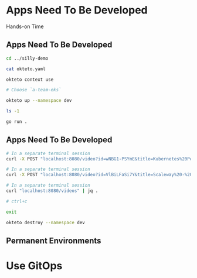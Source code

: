 <!-- .slide: class="center dark" -->
<!-- .slide: data-background="../img/background/hands-on.jpg" -->
# Apps Need To Be Developed

<div class="label">Hands-on Time</div>


## Apps Need To Be Developed

```bash
cd ../silly-demo

cat okteto.yaml

okteto context use

# Choose `a-team-eks`

okteto up --namespace dev

ls -1

go run .
```


## Apps Need To Be Developed

```bash
# In a separate terminal session
curl -X POST "localhost:8080/video?id=wNBG1-PSYmE&title=Kubernetes%20Policies%20And%20Governance%20-%20Ask%20Me%20Anything%20With%20Jim%20Bugwadia"

# In a separate terminal session
curl -X POST "localhost:8080/video?id=VlBiLFaSi7Y&title=Scaleway%20-%20Everything%20We%20Expect%20From%20A%20Cloud%20Computing%20Service%3F"

# In a separate terminal session
curl "localhost:8080/videos" | jq .

# ctrl+c

exit

okteto destroy --namespace dev
```


## Permanent Environments

# Use GitOps

